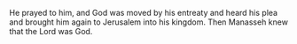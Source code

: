 He prayed to him, and God was moved by his entreaty and heard his plea and brought him again to Jerusalem into his kingdom. Then Manasseh knew that the Lord was God.

